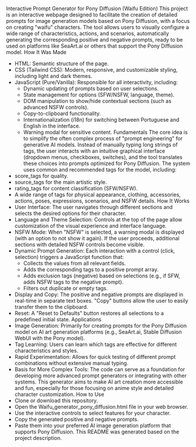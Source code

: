 Interactive Prompt Generator for Pony Diffusion (Waifu Edition)
This project is an interactive webpage designed to facilitate the creation of detailed prompts for image generation models based on Pony Diffusion, with a focus on creating "waifu" characters. The tool allows users to visually configure a wide range of characteristics, actions, and scenarios, automatically generating the corresponding positive and negative prompts, ready to be used on platforms like SeaArt.ai or others that support the Pony Diffusion model.
How It Was Made
 * HTML: Semantic structure of the page.
 * CSS (Tailwind CSS): Modern, responsive, and customizable styling, including light and dark themes.
 * JavaScript (Pure/Vanilla): Responsible for all interactivity, including:
   * Dynamic updating of prompts based on user selections.
   * State management for options (SFW/NSFW, language, theme).
   * DOM manipulation to show/hide contextual sections (such as advanced NSFW controls).
   * Copy-to-clipboard functionality.
   * Internationalization (i18n) for switching between Portuguese and English in the interface.
   * Warning modal for sensitive content.
Fundamentals
The core idea is to simplify the often complex process of "prompt engineering" for generative AI models. Instead of manually typing long strings of tags, the user interacts with an intuitive graphical interface (dropdown menus, checkboxes, switches), and the tool translates these choices into prompts optimized for Pony Diffusion.
The system uses common and recommended tags for the model, including:
 * score_tags for quality.
 * source_tags for the main artistic style.
 * rating_tags for content classification (SFW/NSFW).
 * A wide range of tags for physical appearance, clothing, accessories, actions, poses, expressions, scenarios, and NSFW details.
How It Works
 * User Interface: The user navigates through different sections and selects the desired options for their character.
 * Language and Theme Selection: Controls at the top of the page allow customization of the visual experience and interface language.
 * NSFW Mode: When "NSFW" is selected, a warning modal is displayed (with an option to not show it again). If the user proceeds, additional sections with detailed NSFW controls become visible.
 * Dynamic Prompt Generation: Each interaction with a control (click, selection) triggers a JavaScript function that:
   * Collects the values from all relevant fields.
   * Adds the corresponding tags to a positive prompt array.
   * Adds exclusion tags (negative) based on selections (e.g., if SFW, adds NSFW tags to the negative prompt).
   * Filters out duplicate or empty tags.
 * Display and Copy: The positive and negative prompts are displayed in real-time in separate text boxes. "Copy" buttons allow the user to easily transfer them to the clipboard.
 * Reset: A "Reset to Defaults" button restores all selections to a predefined initial state.
Applications
 * Image Generation: Primarily for creating prompts for the Pony Diffusion model on AI art generation platforms (e.g., SeaArt.ai, Stable Diffusion WebUI with the Pony model).
 * Tag Learning: Users can learn which tags are effective for different characteristics and styles.
 * Rapid Experimentation: Allows for quick testing of different prompt combinations without extensive manual typing.
 * Basis for More Complex Tools: The code can serve as a foundation for developing more advanced prompt generators or integrating with other systems.
This generator aims to make AI art creation more accessible and fun, especially for those focusing on anime style and detailed character customization.
How to Use
 * Clone or download this repository.
 * Open the Waifu_generator_pony_diffusion.html file in your web browser.
 * Use the interactive controls to select features for your character.
 * Copy the generated positive and negative prompts.
 * Paste them into your preferred AI image generation platform that supports Pony Diffusion.
This README was generated based on the project description.
